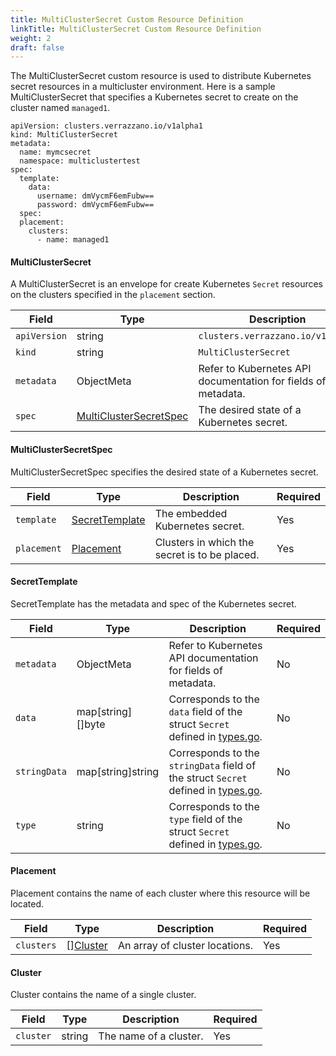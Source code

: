 ```yaml
---
title: MultiClusterSecret Custom Resource Definition
linkTitle: MultiClusterSecret Custom Resource Definition
weight: 2
draft: false
---
```

The MultiClusterSecret custom resource is used to distribute Kubernetes secret resources in a multicluster environment.  Here is a sample MultiClusterSecret that specifies a Kubernetes secret to create on the cluster named `managed1`.

```
apiVersion: clusters.verrazzano.io/v1alpha1
kind: MultiClusterSecret
metadata:
  name: mymcsecret
  namespace: multiclustertest
spec:
  template:
    data:
      username: dmVycmF6emFubw==
      password: dmVycmF6emFubw==
  spec:
  placement:
    clusters:
      - name: managed1
```

#### MultiClusterSecret
A MultiClusterSecret is an envelope for create Kubernetes `Secret` resources on the clusters specified in the `placement` section.

| Field | Type | Description | Required
| --- | --- | --- | --- |
| `apiVersion` | string | `clusters.verrazzano.io/v1alpha1` | Yes |
| `kind` | string | `MultiClusterSecret` |  Yes |
| `metadata` | ObjectMeta | Refer to Kubernetes API documentation for fields of metadata. |  Yes |
| `spec` |  [MultiClusterSecretSpec](#multiclustersecretspec) | The desired state of a Kubernetes secret. |  Yes |

#### MultiClusterSecretSpec
MultiClusterSecretSpec specifies the desired state of a Kubernetes secret.

| Field | Type | Description | Required
| --- | --- | --- | --- |
| `template` | [SecretTemplate](#secrettemplate) | The embedded Kubernetes secret. | Yes |
| `placement` | [Placement](#placement) | Clusters in which the secret is to be placed. | Yes |

#### SecretTemplate
SecretTemplate has the metadata and spec of the Kubernetes secret.

| Field | Type | Description | Required
| --- | --- | --- | --- |
| `metadata` | ObjectMeta | Refer to Kubernetes API documentation for fields of metadata. |  No |
| `data` | map[string][]byte | Corresponds to the `data` field of the struct `Secret` defined in [types.go](https://github.com/kubernetes/api/blob/master/core/v1/types.go). | No |
| `stringData` | map[string]string | Corresponds to the `stringData` field of the struct `Secret`  defined in [types.go](https://github.com/kubernetes/api/blob/master/core/v1/types.go). | No |
| `type` | string | Corresponds to the `type` field of the struct `Secret` defined in [types.go](https://github.com/kubernetes/api/blob/master/core/v1/types.go). | No |

#### Placement
Placement contains the name of each cluster where this resource will be located.

| Field | Type | Description | Required
| --- | --- | --- | --- |
| `clusters` | [][Cluster](#cluster) | An array of cluster locations. | Yes |

#### Cluster
Cluster contains the name of a single cluster.

Field | Type | Description | Required
| --- | --- | --- | --- |
| `cluster` | string | The name of a cluster. | Yes |